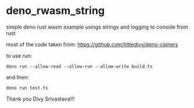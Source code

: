 # deno_rwasm_string
simple deno rust wasm example usings strings and logging to console from rust

most of the code taken from:
https://github.com/littledivy/deno-ciphers

to use run:

```deno run --allow-read --allow-run --allow-write build.ts```

and then:

```deno run test.ts```

Thank you Divy Srivastava!!!
